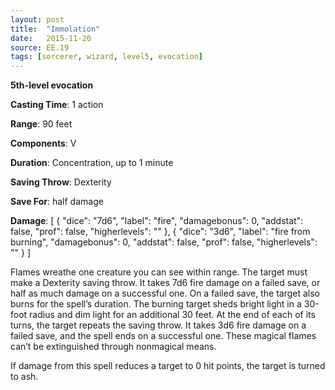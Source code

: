 ```yaml
---
layout: post
title:  "Immolation"
date:   2015-11-20
source: EE.19
tags: [sorcerer, wizard, level5, evocation]
---
```


**5th-level evocation**

**Casting Time**: 1 action

**Range**: 90 feet

**Components**: V

**Duration**: Concentration, up to 1 minute

**Saving Throw**: Dexterity

**Save For**: half damage

**Damage**: [ { "dice": "7d6", "label": "fire", "damagebonus": 0, "addstat": false, "prof": false, "higherlevels": "" }, { "dice": "3d6", "label": "fire from burning", "damagebonus": 0, "addstat": false, "prof": false, "higherlevels": "" } ]

Flames wreathe one creature you can see within range. The target must make a Dexterity saving throw. It takes 7d6 fire damage on a failed save, or half as much damage on a successful one. On a failed save, the target also burns for the spell’s duration. The burning target sheds bright light in a 30-foot radius and dim light for an additional 30 feet. At the end of each of its turns, the target repeats the saving throw. It takes 3d6 fire damage on a failed save, and the spell ends on a successful one. These magical flames can’t be extinguished through nonmagical means.

If damage from this spell reduces a target to 0 hit points, the target is turned to ash.
